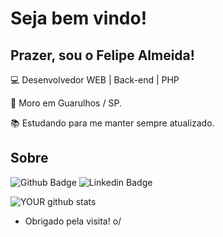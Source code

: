 
# Seja bem vindo!

 

## Prazer, sou o Felipe Almeida!

 

:computer: Desenvolvedor WEB | Back-end | PHP

:house_with_garden: Moro em Guarulhos / SP.

:books: Estudando para me manter sempre atualizado.

 

## Sobre

![Github Badge](https://img.shields.io/badge/-Github-000?style=flat-square&logo=Github&logoColor=white&link=https://github.com/lipefit)
![Linkedin Badge](https://img.shields.io/badge/-LinkedIn-blue?style=flat-square&logo=Linkedin&logoColor=white&link=https://www.linkedin.com/in/felipe-pedrosa-de-almeida/)

![YOUR github stats](https://github-readme-stats.vercel.app/api?username=lipefit&theme=radical&count_private=true&show_icons=true&hide=stars,prs)


- Obrigado pela visita! o/
